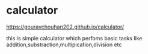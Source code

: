 # calculator
https://gouravchouhan202.github.io/calculator/


this is simple calculator which perfoms basic tasks like addition,substraction,multipication,division etc 
